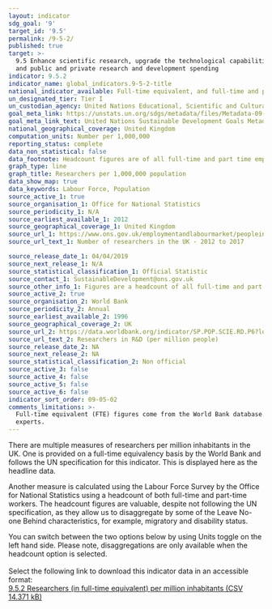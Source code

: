 ```yaml
---
layout: indicator
sdg_goal: '9'
target_id: '9.5'
permalink: /9-5-2/
published: true
target: >-
  9.5 Enhance scientific research, upgrade the technological capabilities of industrial sectors in all countries, in particular developing countries, including, by 2030, encouraging innovation and substantially increasing the number of research and development workers per 1 million people
  and public and private research and development spending
indicator: 9.5.2
indicator_name: global_indicators.9-5-2-title
national_indicator_available: Full-time equivalent, and full-time and part-time researchers per 1,000,000 population
un_designated_tier: Tier I
un_custodian_agency: United Nations Educational, Scientific and Cultural Organization (UNESCO)
goal_meta_link: https://unstats.un.org/sdgs/metadata/files/Metadata-09-05-02.pdf
goal_meta_link_text: United Nations Sustainable Development Goals Metadata (PDF 382 KB)
national_geographical_coverage: United Kingdom 
computation_units: Number per 1,000,000
reporting_status: complete
data_non_statistical: false
data_footnote: Headcount figures are of all full-time and part time employees whose self-reported main job is in research.
graph_type: line
graph_title: Researchers per 1,000,000 population
data_show_map: true
data_keywords: Labour Force, Population
source_active_1: true
source_organisation_1: Office for National Statistics
source_periodicity_1: N/A
source_earliest_available_1: 2012
source_geographical_coverage_1: United Kingdom
source_url_1: https://www.ons.gov.uk/employmentandlabourmarket/peopleinwork/employmentandemployeetypes/adhocs/009826numberofresearchersintheuk2012to2017
source_url_text_1: Number of researchers in the UK - 2012 to 2017

source_release_date_1: 04/04/2019
source_next_release_1: N/A
source_statistical_classification_1: Official Statistic
source_contact_1: SustainableDevelopment@ons.gov.uk
source_other_info_1: Figures are a headcount of all full-time and part time employees whose self-reported main job is in research. Full list of jobs available from the source. 
source_active_2: true
source_organisation_2: World Bank
source_periodicity_2: Annual
source_earliest_available_2: 1996
source_geographical_coverage_2: UK
source_url_2: https://data.worldbank.org/indicator/SP.POP.SCIE.RD.P6?locations=GB
source_url_text_2: Researchers in R&D (per million people)
source_release_date_2: NA
source_next_release_2: NA
source_statistical_classification_2: Non official
source_active_3: false
source_active_4: false
source_active_5: false
source_active_6: false
indicator_sort_order: 09-05-02
comments_limitations: >-
  Full-time equivalent (FTE) figures come from the World Bank database. Headcount values are calculated from the Office for National Statistics' Labour Force Survey. Data follows the UN specification for this indicator. This indicator has been identified in collaboration with topic
  experts.
---
```

There are multiple measures of researchers per million inhabitants in the UK. One is provided on a full-time equivalency basis by the World Bank and follows the UN specification for this indicator.  This is displayed here as the headline data.  

Another measure is calculated using the Labour Force Survey by the Office for National Statistics using a headcount of both full-time and part-time workers.  The headcount figures are valuable, despite not following the UN specification, as they allow us to disaggregate by some of the Leave No-one Behind characteristics, for example, migratory and disability status.

You can switch between the two options below by using Units toggle on the left hand side. Please note, disaggregations are only available when the headcount option is selected.<br><br>Select the following link to download this indicator data in an accessible format:<br>[9.5.2 Researchers (in full-time equivalent) per million inhabitants (CSV 14.371 kB)](https://sustainabledevelopment-uk.github.io/sdg-data/data/9-5-2.csv)